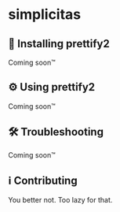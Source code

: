 # simplicitas

## 📨 Installing prettify2
Coming soon:tm:

## ⚙️ Using prettify2
Coming soon:tm:

## 🛠️ Troubleshooting
Coming soon:tm:

## ℹ️ Contributing
You better not. Too lazy for that.